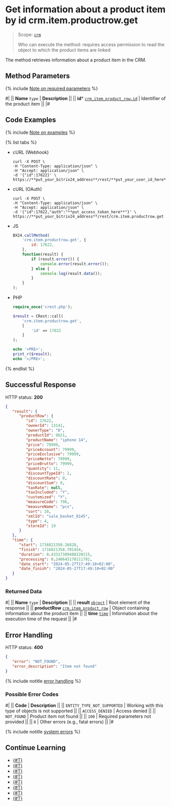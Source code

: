 # Get information about a product item by id crm.item.productrow.get

> Scope: [`crm`](../../../scopes/permissions.md)
>
> Who can execute the method: requires access permission to read the object to which the product items are linked

The method retrieves information about a product item in the CRM.

## Method Parameters

{% include [Note on required parameters](../../../../_includes/required.md) %}

#|
|| **Name**
`type` | **Description** ||
|| **id***
[`crm_item_product_row.id`](../../data-types.md#crm_item_product_row) | Identifier of the product item ||
|#

## Code Examples

{% include [Note on examples](../../../../_includes/examples.md) %}

{% list tabs %}

- cURL (Webhook)

    ```http
    curl -X POST \
    -H "Content-Type: application/json" \
    -H "Accept: application/json" \
    -d '{"id":17622}' \
    https://**put_your_bitrix24_address**/rest/**put_your_user_id_here**/**put_your_webhook_here**/crm.item.productrow.get
    ```

- cURL (OAuth)

    ```http
    curl -X POST \
    -H "Content-Type: application/json" \
    -H "Accept: application/json" \
    -d '{"id":17622,"auth":"**put_access_token_here**"}' \
    https://**put_your_bitrix24_address**/rest/crm.item.productrow.get
    ```

- JS

    ```js
    BX24.callMethod(
        'crm.item.productrow.get', {
            id: 17622,
        },
        function(result) {
            if (result.error()) {
                console.error(result.error());
            } else {
                console.log(result.data());
            }
        }
    );
    ```

- PHP

    ```php
    require_once('crest.php');

    $result = CRest::call(
        'crm.item.productrow.get',
        [
            'id' => 17622
        ]
    );

    echo '<PRE>';
    print_r($result);
    echo '</PRE>';
    ```

{% endlist %}

## Successful Response

HTTP status: **200**

```json
{
   "result": {
      "productRow": {
         "id": 17622,
         "ownerId": 13141,
         "ownerType": "D",
         "productId": 9621,
         "productName": "iphone 14",
         "price": 79999,
         "priceAccount": 79999,
         "priceExclusive": 79999,
         "priceNetto": 79999,
         "priceBrutto": 79999,
         "quantity": 11,
         "discountTypeId": 2,
         "discountRate": 0,
         "discountSum": 0,
         "taxRate": null,
         "taxIncluded": "Y",
         "customized": "Y",
         "measureCode": 796,
         "measureName": "pcs",
         "sort": 10,
         "xmlId": "sale_basket_8145",
         "type": 4,
         "storeId": 19
      }
   },
   "time": {
      "start": 1716821358.26828,
      "finish": 1716821358.701454,
      "duration": 0.43317389488220215,
      "processing": 0.240645170211792,
      "date_start": "2024-05-27T17:49:18+02:00",
      "date_finish": "2024-05-27T17:49:18+02:00"
   }
}
```

### Returned Data

#|
|| **Name**
`type` | **Description** ||
|| **result**
[`object`](../../../data-types.md) | Root element of the response ||
|| **productRow**
[`crm_item_product_row`](../../data-types.md#crm_item_product_row) | Object containing information about the product item ||
|| **time**
[`time`](../../../data-types.md) | Information about the execution time of the request ||
|#

## Error Handling

HTTP status: **400**

```json
{
   "error": "NOT_FOUND",
   "error_description": "Item not found"
}
```

{% include notitle [error handling](../../../../_includes/error-info.md) %}

### Possible Error Codes

#|
|| **Code** | **Description** ||
|| `ENTITY_TYPE_NOT_SUPPORTED` | Working with this type of objects is not supported ||
|| `ACCESS_DENIED` | Access denied ||
|| `NOT_FOUND` | Product item not found ||
|| `100` | Required parameters not provided ||
|| `0` | Other errors (e.g., fatal errors) ||
|#

{% include notitle [system errors](../../../../_includes/system-errors.md) %}

## Continue Learning

- [{#T}](./index.md)
- [{#T}](./crm-item-productrow-add.md)
- [{#T}](./crm-item-productrow-update.md)
- [{#T}](./crm-item-productrow-fields.md)
- [{#T}](./crm-item-productrow-set.md)
- [{#T}](./crm-item-productrow-get-available-for-payment.md)
- [{#T}](./crm-item-productrow-list.md)
- [{#T}](./crm-item-productrow-delete.md)
